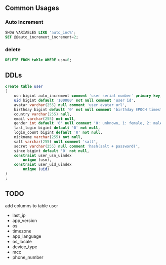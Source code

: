 ## Common Usages

### Auto increment

```sql
SHOW VARIABLES LIKE 'auto_inc%';
SET @@auto_increment_increment=2;
```

### delete

```sql
DELETE FROM table WHERE usn=0;
```

## DDLs

```sql
create table user
(
	usn bigint auto_increment comment 'user serial number' primary key,
	uid bigint default '100000' not null comment 'user id',
	avatar varchar(255) null comment 'user avatar url',
	birthday bigint default '0' not null comment 'birthday EPOCH timestamp',
	country varchar(255) null,
	email varchar(255) not null,
	gender int default '0' null comment '0: unknown, 1: female, 2: male',
	last_login bigint default '0' not null,
	login_count bigint default '0' not null,
	nickname varchar(255) not null,
	salt varchar(255) null comment 'salt',
	secret varchar(255) null comment 'hash(salt + password)',
	since bigint default '0' not null,
	constraint user_usn_uindex
		unique (usn),
	constraint user_uid_uindex
		unique (uid)
)
;

```

## TODO

add columns to table user

* last_ip
* app_version
* os
* timezone
* app_language
* os_locale
* device_type
* mcc
* phone_number
